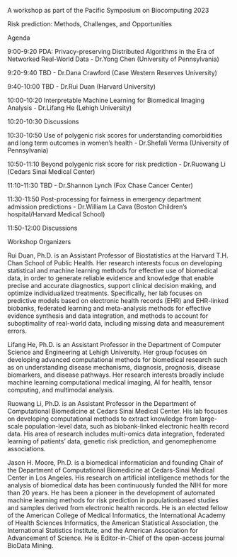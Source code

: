 A workshop as part of the Pacific Symposium on Biocomputing 2023

Risk prediction: Methods, Challenges, and Opportunities

Agenda

9:00-9:20      PDA: Privacy-preserving Distributed Algorithms in the Era of Networked Real-World Data - Dr.Yong Chen (University of Pennsylvania)

9:20-9:40       TBD - Dr.Dana Crawford (Case Western Reserves University)

9:40-10:00      TBD - Dr.Rui Duan (Harvard University)

10:00-10:20      Interpretable Machine Learning for Biomedical Imaging Analysis - Dr.Lifang He (Lehigh University)

10:20-10:30       Discussions 

10:30-10:50      Use of polygenic risk scores for understanding comorbidities and long term outcomes in women’s health - Dr.Shefali Verma (University of Pennsylvania)

10:50-11:10       Beyond polygenic risk score for risk prediction - Dr.Ruowang Li (Cedars Sinai Medical Center)
  
11:10-11:30       TBD - Dr.Shannon Lynch (Fox Chase Cancer Center)

11:30-11:50      Post-processing for fairness in emergency department admission predictions - Dr.William La Cava (Boston Children’s hospital/Harvard Medical School)

11:50-12:00      Discussions 
  

Workshop Organizers

Rui Duan, Ph.D. is an Assistant Professor of Biostatistics at the Harvard T.H. Chan School
of Public Health. Her research interests focus on developing statistical and machine
learning methods for effective use of biomedical data, in order to generate reliable
evidence and knowledge that enable precise and accurate diagnostics, support clinical
decision making, and optimize individualized treatments. Specifically, her lab focuses on
predictive models based on electronic health records (EHR) and EHR-linked biobanks,
federated learning and meta-analysis methods for effective evidence synthesis and data
integration, and methods to account for suboptimality of real-world data, including missing
data and measurement errors.

Lifang He, Ph.D. is an Assistant Professor in the Department of Computer Science and
Engineering at Lehigh University. Her group focuses on developing advanced
computational methods for biomedical research such as on understanding disease
mechanisms, diagnosis, prognosis, disease biomarkers, and disease pathways. Her
research interests broadly include machine learning computational medical imaging, AI
for health, tensor computing, and multimodal analysis.

Ruowang Li, Ph.D. is an Assistant Professor in the Department of Computational
Biomedicine at Cedars Sinai Medical Center. His lab focuses on developing
computational methods to extract knowledge from large-scale population-level data, such
as biobank-linked electronic health record data. His area of research includes multi-omics
data integration, federated learning of patients’ data, genetic risk prediction, and genomephenome
associations.

Jason H. Moore, Ph.D. is a biomedical informatician and founding Chair of the
Department of Computational Biomedicine at Cedars-Sinai Medical Center in Los
Angeles. His research on artificial intelligence methods for the analysis of biomedical data
has been continuously funded the NIH for more than 20 years. He has been a pioneer in
the development of automated machine learning methods for risk prediction in populationbased
studies and samples derived from electronic health records. He is an elected fellow
of the American College of Medical Informatics, the International Academy of Health
Sciences Informatics, the American Statistical Association, the International Statistics
Institute, and the American Association for Advancement of Science. He is Editor-in-Chief
of the open-access journal BioData Mining.
